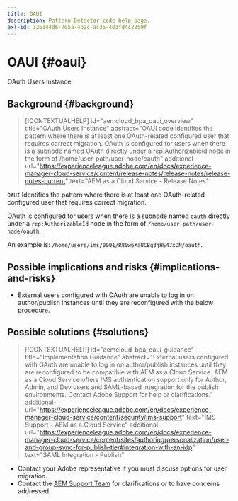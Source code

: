 ```yaml
---
title: OAUI
description: Pattern Detector code help page.
exl-id: 326144d6-705a-4b2c-ac35-403fd4c2259f
---
```

# OAUI {#oaui}

OAuth Users Instance

## Background {#background}

>[!CONTEXTUALHELP]
>id="aemcloud_bpa_oaui_overview"
>title="OAuth Users Instance"
>abstract="OAUI code identifies the pattern where there is at least one OAuth-related configured user that requires correct migration. OAuth is configured for users when there is a subnode named OAuth directly under a rep:AuthorizableId node in the form of /home/user-path/user-node/oauth"
>additional-url="https://experienceleague.adobe.com/en/docs/experience-manager-cloud-service/content/release-notes/release-notes/release-notes-current" text="AEM as a Cloud Service - Release Notes"

`OAUI`  Identifies the pattern where there is at least one OAuth-related configured user that requires correct migration.

OAuth is configured for users when there is a subnode named `oauth` directly under a `rep:AuthorizableId` node in the form of `/home/user-path/user-node/oauth`.

An example is: `/home/users/ims/0001/R80w6XaUCBq3jHE47xDN/oauth`.

## Possible implications and risks {#implications-and-risks}

* External users configured with OAuth are unable to log in on author/publish instances until they are reconfigured with the below procedure.

## Possible solutions {#solutions}

>[!CONTEXTUALHELP]
>id="aemcloud_bpa_oaui_guidance"
>title="Implementation Guidance"
>abstract="External users configured with OAuth are unable to log in on author/publish instances until they are reconfigured to be compatible with AEM as a Cloud Service. AEM as a Cloud Service offers IMS authentication support only for Author, Admin, and Dev users and SAML-based integration for the publish environments. Contact Adobe Support for help or clarifications."
>additional-url="https://experienceleague.adobe.com/en/docs/experience-manager-cloud-service/content/security/ims-support" text="IMS Support - AEM as a Cloud Service"
>additional-url="https://experienceleague.adobe.com/en/docs/experience-manager-cloud-service/content/sites/authoring/personalization/user-and-group-sync-for-publish-tier#integration-with-an-idp" text="SAML Integration - Publish"

* Contact your Adobe representative if you must discuss options for user migration.
* Contact the [AEM Support Team](https://helpx.adobe.com/enterprise/using/support-for-experience-cloud.html) for clarifications or to have concerns addressed.
